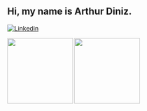 ## Hi, my name is Arthur Diniz.

[![Linkedin](https://img.shields.io/badge/-Arthur_Diniz-blue?style=flat-square&logo=Linkedin&logoColor=white&link=https://www.linkedin.com/in/arthurbdiniz/)](https://www.linkedin.com/in/arthurbdiniz/)

<a href="https://github.com/arthurbdiniz">
  <img align="left" height='150px' src="https://github-readme-stats.vercel.app/api/top-langs/?username=arthurbdiniz&hide=jupyter%20notebook,html&layout=compact&theme=dracula" />
</a>

<a href="https://github.com/arthurbdiniz">
  <img align="left"  height='150px' src="https://github-readme-stats.vercel.app/api?username=arthurbdiniz&show_icons=true&theme=dracula" />
</a>
